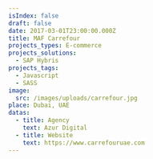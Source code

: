 ```yaml
---
isIndex: false
draft: false
date: 2017-03-01T23:00:00.000Z
title: MAF Carrefour
projects_types: E-commerce
projects_solutions:
  - SAP Hybris
projects_tags:
  - Javascript
  - SASS
image:
  src: /images/uploads/carrefour.jpg
place: Dubai, UAE
datas:
  - title: Agency
    text: Azur Digital
  - title: Website
    text: https://www.carrefouruae.com
---
```

